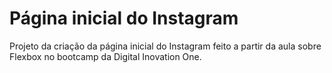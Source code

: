 # Página inicial do Instagram
Projeto da criação da página inicial do Instagram feito a partir da aula sobre Flexbox no bootcamp da Digital Inovation One.

